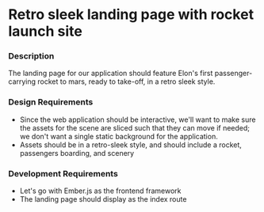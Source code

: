 # Retro sleek landing page with rocket launch site

### Description
The landing page for our application should feature Elon's first passenger-carrying rocket to mars, ready to take-off, in a retro sleek style.

### Design Requirements

- Since the web application should be interactive, we'll want to make sure the assets for the scene are sliced such that they can move if needed; we don't want a single static background for the application.
- Assets should be in a retro-sleek style, and should include a rocket, passengers boarding, and scenery

### Development Requirements

- Let's go with Ember.js as the frontend framework
- The landing page should display as the index route
